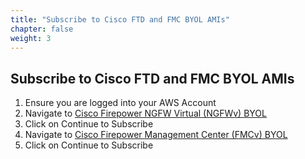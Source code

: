 ```yaml
---
title: "Subscribe to Cisco FTD and FMC BYOL AMIs"
chapter: false
weight: 3
---
```


## Subscribe to Cisco FTD and FMC BYOL AMIs
1. Ensure you are logged into your AWS Account
2. Navigate to [Cisco Firepower NGFW Virtual (NGFWv) BYOL](https://aws.amazon.com/marketplace/pp/prodview-p2336sqyya34e?sr=0-1&ref_=beagle&applicationId=AWSMPContessa)
3. Click on Continue to Subscribe
4. Navigate to [Cisco Firepower Management Center (FMCv) BYOL](https://aws.amazon.com/marketplace/pp/prodview-nokd5afymp54q?sr=0-3&ref_=beagle&applicationId=AWSMPContessa)
5. Click on Continue to Subscribe